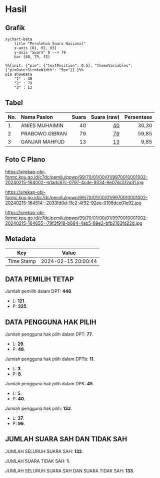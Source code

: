 # Hasil

## Grafik

```mermaid
xychart-beta
    title "Perolehan Suara Nasional"
    x-axis [01, 02, 03]
    y-axis "Suara" 0 --> 79
    bar [40, 79, 13]
```

```mermaid
%%{init: {"pie": {"textPosition": 0.5}, "themeVariables": {"pieOuterStrokeWidth": "5px"}} }%%
pie showData
    "1" : 40
    "2" : 79
    "3" : 13
```

## Tabel

| No. | Nama Paslon    | Suara | Suara (raw) | Persentase |
|:--- |:-------------- | -----:| -----------:| ----------:|
| 1   | ANIES MUHAIMIN | 40    | [40][p-1]   | 30,30      |
| 2   | PRABOWO GIBRAN | 79    | [79][p-2]   | 59,85      |
| 3   | GANJAR MAHFUD  | 13    | [13][p-3]   | 9,85       |


[p-1]: https://github.com/gigit-pemilu/pemilu-2024/blob/main/pilpres/hitung-suara/sub/99-luar-negeri/sub/70-manama-bahrain/sub/01-manama-bahrain/sub/0001-manama-bahrain/sub/002-tps-001/sub/paslon-1.txt
[p-2]: https://github.com/gigit-pemilu/pemilu-2024/blob/main/pilpres/hitung-suara/sub/99-luar-negeri/sub/70-manama-bahrain/sub/01-manama-bahrain/sub/0001-manama-bahrain/sub/002-tps-001/sub/paslon-2.txt
[p-3]: https://github.com/gigit-pemilu/pemilu-2024/blob/main/pilpres/hitung-suara/sub/99-luar-negeri/sub/70-manama-bahrain/sub/01-manama-bahrain/sub/0001-manama-bahrain/sub/002-tps-001/sub/paslon-3.txt

## Foto C Plano

https://sirekap-obj-formc.kpu.go.id/c7dc/pemilu/ppwp/99/70/01/00/01/9970010001002-20240215-164002--b1adc87c-0797-4cde-9334-9e07dc5f2a31.jpg

https://sirekap-obj-formc.kpu.go.id/c7dc/pemilu/ppwp/99/70/01/00/01/9970010001002-20240215-164514--2033fd0d-1fc2-4f92-92ee-0198dce01e92.jpg

https://sirekap-obj-formc.kpu.go.id/c7dc/pemilu/ppwp/99/70/01/00/01/9970010001002-20240215-164655--79f3f918-b684-4ab5-89e2-bfb2163fd22d.jpg


## Metadata

| Key        | Value               |
| ---------- | ------------------- |
| Time Stamp | 2024-02-15 20:00:44 |


## DATA PEMILIH TETAP

Jumlah pemilih dalam DPT: **446**.
 * L: **121**.
 * P: **325**.

## DATA PENGGUNA HAK PILIH

Jumlah pengguna hak pilih dalam DPT: **77**.
 * L: **29**.
 * P: **48**.

Jumlah pengguna hak pilih dalam DPTb: **11**.
 * L: **3**.
 * P: **8**.

Jumlah pengguna hak pilih dalam DPK: **45**.
 * L: **5**.
 * P: **40**.

Jumlah pengguna hak pilih: **133**.
 * L: **37**.
 * P: **96**.

## JUMLAH SUARA SAH DAN TIDAK SAH

JUMLAH SELURUH SUARA SAH: **132**.

JUMLAH SUARA TIDAK SAH: **1**.

JUMLAH SELURUH SUARA SAH DAN SUARA TIDAK SAH: **133**.


